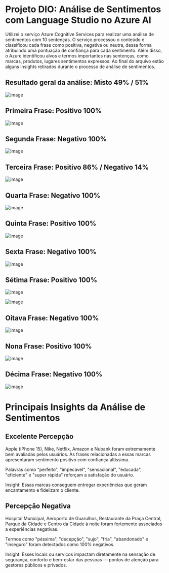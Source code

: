 # Projeto DIO: Análise de Sentimentos com Language Studio no Azure AI

Utilizei o serviço Azure Cognitive Services para realizar uma análise de sentimentos com 10 sentenças. O serviço processou o conteúdo e classificou cada frase como positiva, negativa ou neutra, dessa forma atribuindo uma pontuação de confiança para cada sentimento. Além disso, o Azure identificou alvos e termos importantes nas sentenças, como marcas, produtos, lugares sentimentos expressos. Ao final do arquivo estão alguns insights retirados durante o processo de análise de sentimentos.

## Resultado geral da análise: Misto	49% / 51%
![image](https://github.com/user-attachments/assets/48c4d85d-c361-46f5-8784-4c363256680c)

## Primeira Frase: Positivo 100%
![image](https://github.com/user-attachments/assets/2f999d88-0325-42d2-86fe-fa54b0fe48a3)

## Segunda Frase:	Negativo 100% 
![image](https://github.com/user-attachments/assets/8db324db-b145-44dc-bc42-316012aa51c2)

## Terceira Frase: 	Positivo 86% / Negativo 14%
![image](https://github.com/user-attachments/assets/2a67ef7b-8052-4be4-aee2-bfe407f8faa0)

## Quarta Frase: Negativo 100%
![image](https://github.com/user-attachments/assets/bbf621c7-d8e2-489d-aad8-017c66a31a01)

## Quinta Frase: Positivo 100%
![image](https://github.com/user-attachments/assets/c391cb12-7ec4-477c-81de-b604c3e0348a)

## Sexta Frase:	Negativo 100%
![image](https://github.com/user-attachments/assets/cb4f1bd1-3bfd-4fbe-b8a4-e1c59ae391b7)

## Sétima Frase: Positivo	100%
![image](https://github.com/user-attachments/assets/d1253f72-3fbf-42e1-8c89-e1b8f7573293)

![image](https://github.com/user-attachments/assets/3ccab2b5-f446-4dd5-8e8e-8fe3eaa1317d)

## Oitava Frase: 	Negativo 100% 
![image](https://github.com/user-attachments/assets/37e1c85a-a456-42d3-822d-2124e2389191)

## Nona Frase: Positivo 100%
![image](https://github.com/user-attachments/assets/36b4031a-df8d-4aae-977c-e6c66292cc64)

## Décima Frase: Negativo 100%
![image](https://github.com/user-attachments/assets/52329b24-6ef0-42a9-a858-375ddf5af70f)

# Principais Insights da Análise de Sentimentos

## Excelente Percepção
Apple (iPhone 15), Nike, Netflix, Amazon e Nubank foram extremamente bem avaliadas pelos usuários. As frases relacionadas a essas marcas apresentaram sentimento positivo com confiança altíssima.

Palavras como "perfeito", "impecável", "sensacional", "educada", "eficiente" e "super rápida" reforçam a satisfação do usuário.

Insight: Essas marcas conseguem entregar experiências que geram encantamento e fidelizam o cliente.


## Percepção Negativa

Hospital Municipal, Aeroporto de Guarulhos, Restaurante da Praça Central, Parque da Cidade e Centro da Cidade à noite foram fortemente associados a experiências negativas.

Termos como "péssima", "decepção", "sujo", "fria", "abandonado" e "inseguro" foram detectados como 100% negativos.

Insight: Esses locais ou serviços impactam diretamente na sensação de segurança, conforto e bem-estar das pessoas — pontos de atenção para gestores públicos e privados.
